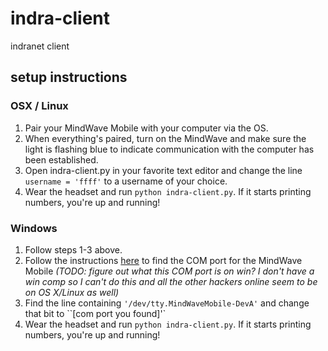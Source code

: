 indra-client
============

indranet client

## setup instructions

### OSX / Linux

1. Pair your MindWave Mobile with your computer via the OS.
2. When everything's paired, turn on the MindWave and make sure the light is flashing blue to indicate communication with the computer has been established.
3. Open indra-client.py in your favorite text editor and change the line `username = 'ffff'` to a username of your choice.
4. Wear the headset and run `python indra-client.py`. If it starts printing numbers, you're up and running!

### Windows
1. Follow steps 1-3 above.
2. Follow the instructions [here](http://plugable.com/2011/07/04/how-to-change-the-com-port-for-a-usb-serial-adapter-on-windows-7) to find the COM port for the MindWave Mobile *(TODO: figure out what this COM port is on win? I don't have a win comp so I can't do this and all the other hackers online seem to be on OS X/Linux as well)*
3. Find the line containing `'/dev/tty.MindWaveMobile-DevA'` and change that bit to ``[com port you found]'`
4. Wear the headset and run `python indra-client.py`. If it starts printing numbers, you're up and running!

